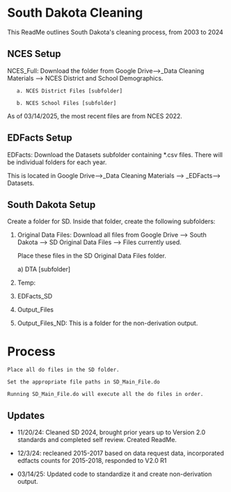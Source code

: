 # South Dakota Cleaning

This ReadMe outlines South Dakota's cleaning process, from 2003 to 2024

## NCES Setup

NCES_Full: Download the folder from Google Drive-->_Data Cleaning Materials --> NCES District and School Demographics.
    
       a. NCES District Files [subfolder] 

       b. NCES School Files [subfolder]

As of 03/14/2025, the most recent files are from NCES 2022. 

## EDFacts Setup
EDFacts: Download the Datasets subfolder containing *.csv files. There will be individual folders for each year. 

This is located in Google Drive-->_Data Cleaning Materials --> _EDFacts--> Datasets.

## South Dakota Setup
Create a folder for SD. Inside that folder, create the following subfolders:

1. Original Data Files: Download all files from Google Drive --> South Dakota --> SD Original Data Files --> Files currently used.

   Place these files in the SD Original Data Files folder.

   a) DTA [subfolder]
            
2. Temp:  
             
3. EDFacts_SD 
      
4. Output_Files
      
5. Output_Files_ND: This is a folder for the non-derivation output.

# Process
    Place all do files in the SD folder.
        
    Set the appropriate file paths in SD_Main_File.do
        
    Running SD_Main_File.do will execute all the do files in order.

## Updates
- 11/20/24: Cleaned SD 2024, brought prior years up to Version 2.0 standards and completed self review. Created ReadMe.

- 12/3/24: recleaned 2015-2017 based on data request data, incorporated edfacts counts for 2015-2018, responded to V2.0 R1

- 03/14/25: Updated code to standardize it and create non-derivation output.

